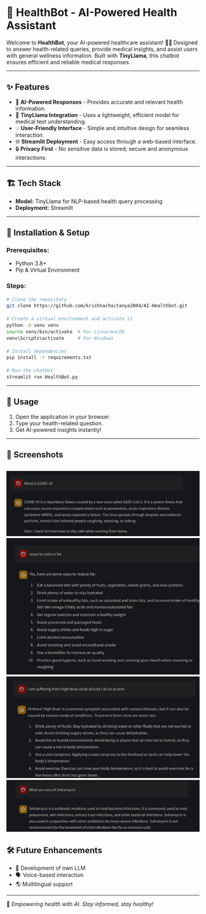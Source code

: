 # 🏥 HealthBot - AI-Powered Health Assistant

Welcome to **HealthBot**, your AI-powered healthcare assistant! 🤖💙 Designed to answer health-related queries, provide medical insights, and assist users with general wellness information. Built with **TinyLlama**, this chatbot ensures efficient and reliable medical responses.

---

## ✨ Features
- 🏥 **AI-Powered Responses** - Provides accurate and relevant health information.
- 🦙 **TinyLlama Integration** - Uses a lightweight, efficient model for medical text understanding.
- 💡 **User-Friendly Interface** - Simple and intuitive design for seamless interaction.
- 🌐 **Streamlit Deployment** - Easy access through a web-based interface.
- 🔒 **Privacy First** - No sensitive data is stored; secure and anonymous interactions.

---

## 🏗️ Tech Stack
- **Model:** TinyLlama for NLP-based health query processing
- **Deployment:** Streamlit

---

## 🚀 Installation & Setup

### Prerequisites:
- Python 3.8+
- Pip & Virtual Environment

### Steps:
```bash
# Clone the repository
git clone https://github.com/krishnachaitanya2004/AI-Healthbot.git

# Create a virtual environment and activate it
python -m venv venv
source venv/bin/activate  # For Linux/macOS
venv\Scripts\activate     # For Windows

# Install dependencies
pip install -r requirements.txt

# Run the chatbot
streamlit run HealthBot.py
```

---

## 🎯 Usage
1. Open the application in your browser.
2. Type your health-related question.
3. Get AI-powered insights instantly!

---

## 📸 Screenshots
![Screenshot](images/chat1.png)
![Screenshot](images/chat2.png)
![Screenshot](images/chat3.png)
![Screenshot](images/chat4.png)
---

## 🛠️ Future Enhancements
- 🔬 Development of own LLM
- 🗣️ Voice-based interaction
- 🌎 Multilingual support


---

💙 *Empowering health with AI. Stay informed, stay healthy!*

